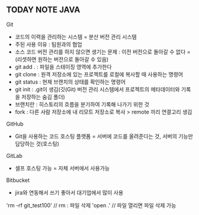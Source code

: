 ## TODAY NOTE JAVA

Git
- 코드의 이력을 관리하는 시스템 = 분산 버전 관리 시스템
- 주된 사용 이유 : 팀원과의 협업
- 소스 코드 버전 관리를 하지 않으면 생기는 문제 : 이전 버전으로 돌아갈 수 없다 = (리셋하면 원하는 버전으로 돌아갈 수 있음)
- git add . : 파일을 스테이징 영역에 추가한다
- git clone : 원격 저장소에 있는 프로젝트를 로컬에 복사할 때 사용하는 명령어
- git status : 현재 브랜치의 상태를 확인하는 명령어
- git init : .git이 생김(깃(Git) 버전 관리 시스템에서 프로젝트의 메타데이터와 기록을 저장하는 숨김 폴더)
- 브랜치란 : 히스토리의 흐름을 분기하여 기록해 나가기 위한 것
- fork : 다른 사람 저장소에 내 리모트 저장소로 복사 > remote 끼리 연결고리 생김

GitHub
- Git을 사용하는 코드 호스팅 플랫폼 = 서버에 코드를 올려준다는 것, 서버의 기능만 담당하는 것(호스팅)

GitLab
- 셀프 호스팅 가능 = 자체 서버에서 사용가능

Bitbucket
- jira와 연동해서 쓰기 좋아서 대기업에서 많이 사용

'rm -rf git_test100' // rm : 파일 삭제
'open .' // 파일 열리면 파일 삭제 가능
